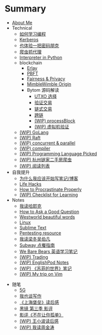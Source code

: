 # Summary

* [About Me](README.md)
* Technical
    - [如何学习编程](technical/programming.md)
    - [Kerberos](technical/kerberos.md)
    - [也体验一把密码朋克](technical/cypher-punk.md)
    - [爬虫抓代理](technical/proxy-crawler.md)
    - [Interpreter in Python](technical/py-interpreter.md)
    - blockchain
        + [Erlay](technical/blockchain/erlay.md)
        + [PBFT](technical/blockchain/pbft.md)
        + [Fairness & Privacy](technical/blockchain/fairness_privacy.md)
        - [MimbleWimble Origin](technical/blockchain/mimblewimble-origin.md)
        * Bytom 源码解读
            + [UTXO 选择](technical/blockchain/bytom/utxo-selection.md)
            + [验证交易](technical/blockchain/bytom/validate-tx.md)
            + [链式交易](technical/blockchain/bytom/chained-tx.md)
            + [跨链](technical/blockchain/bytom/cross-chain.md)
            + [(WIP) processBlock](technical/blockchain/bytom/process-block.md)
            + [(WIP) 虚拟机验证](technical/blockchain/bytom/vm-verification.md)
    - [(WIP) GoLang](technical/golang.md)
    - [(WIP) Raft](technical/raft.md)
    - [(WIP) concurrent & parallel](technical/concurrent-parallel.md)
    - [(WIP) compiler](technical/compiler.md)
    - [(WIP) Programming Language Picked](technical/prog-lang.md)
    - [(WIP) 杭州链家二手房爬虫](technical/second-hand-house.md)
    - [(WIP) 阅读列表](technical/reading-list.md)
* 自我提升
    - [为什么我应该开始写笔记/博客](life-hacks/hello-blog.md)
    - [Life Hacks](life-hacks/life-hacks.md)
    - [How to Procrastinate Properly](life-hacks/how-to-procrastinate.md)
    - [(WIP) Checklist for Learning](life-hacks/checklist-for-learning.md)
* Notes
    * [我读哈耶克](notes/hayek.md)
    - [How to Ask a Good Question](notes/how-to-ask-a-good-question.md)
    * [Westworld beautiful words](notes/westworld-subtitle.md)
    - [Linux](notes/linux.md)
    - [Sublime Text](notes/subl.md)
    - [Pentesting resource](notes/pres.md)
    * [我读梁冬吴伯凡](notes/dongwu.md)
    - [Subway 点餐指南](notes/subway.md)
    - [We Bare Bears 英语学习笔记](notes/we-bare-bears.md)
    * [(WIP) Trading](notes/trading.md)
    - [(WIP) EnglishPod Notes](notes/englishpod.md)
    * [(WIP) 《苏菲的世界》笔记](notes/sophies-world.md)
    - [(WIP) My trip on Vim](notes/vim.md)
+ 随笔
    - [5G](mics/5g.md)
    * [我也谈写作](mics/writing.md)
    * [《上海堡垒》读后感](mics/once-upon-a-time-in-Shanghai.md)
    * [黑镜 第三季 影评](mics/black-mirror-s3.md)
    * [影评《不在让你孤单》](mics/a-beautiful-life.md)
    * [(WIP) 王小波读后感](mics/wangxiaobo.md)
    - [(WIP) 我读周金涛](mics/zhoujintao.md)
